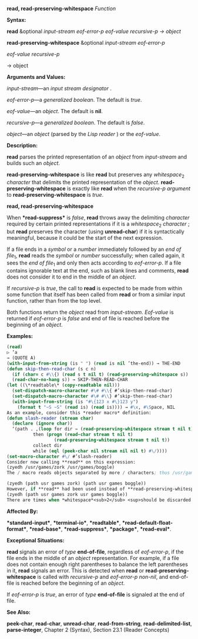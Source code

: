 **read, read-preserving-whitespace** *Function* 



**Syntax:** 



**read** &amp;optional *input-stream eof-error-p eof-value recursive-p → object* 



**read-preserving-whitespace** &amp;optional *input-stream eof-error-p* 



*eof-value recursive-p* 



→ object 



**Arguments and Values:** 



*input-stream*—an *input stream designator* . 



*eof-error-p*—a *generalized boolean*. The default is *true*. 



*eof-value*—an *object*. The default is **nil**. 



*recursive-p*—a *generalized boolean*. The default is *false*. 



*object*—an *object* (parsed by the *Lisp reader* ) or the *eof-value*. 



**Description:** 



**read** parses the printed representation of an *object* from *input-stream* and builds such an *object*. 



**read-preserving-whitespace** is like **read** but preserves any *whitespace*<sub>2</sub> *character* that delimits the printed representation of the *object*. **read-preserving-whitespace** is exactly like **read** when the *recursive-p argument* to **read-preserving-whitespace** is *true*. 







 



 



**read, read-preserving-whitespace** 



When **\*read-suppress\*** is *false*, **read** throws away the delimiting *character* required by certain printed representations if it is a *whitespace*<sub>2</sub> *character* ; but **read** preserves the character (using **unread-char**) if it is syntactically meaningful, because it could be the start of the next expression. 



If a file ends in a *symbol* or a *number* immediately followed by an *end of file*<sub>1</sub>, **read** reads the *symbol* or *number* successfully; when called again, it sees the *end of file*<sub>1</sub> and only then acts according to *eof-error-p*. If a file contains ignorable text at the end, such as blank lines and comments, **read** does not consider it to end in the middle of an *object*. 



If *recursive-p* is *true*, the call to **read** is expected to be made from within some function that itself has been called from **read** or from a similar input function, rather than from the top level. 



Both functions return the *object* read from *input-stream*. *Eof-value* is returned if *eof-error-p* is *false* and end of file is reached before the beginning of an *object*. 



**Examples:**
```lisp
(read) 
▷ ’a 
→ (QUOTE A) 
(with-input-from-string (is " ") (read is nil ’the-end)) → THE-END 
(defun skip-then-read-char (s c n) 
  (if (char= c #\\{) (read s t nil t) (read-preserving-whitespace s)) 
  (read-char-no-hang s)) → SKIP-THEN-READ-CHAR 
(let ((\*readtable\* (copy-readtable nil))) 
  (set-dispatch-macro-character #\# #\\{ #’skip-then-read-char) 
  (set-dispatch-macro-character #\# #\\} #’skip-then-read-char) 
  (with-input-from-string (is "#\{123 x #\}123 y") 
    (format t "~S ~S" (read is) (read is)))) → #\x, #\Space, NIL 
As an example, consider this *reader macro* definition: 
(defun slash-reader (stream char) 
  (declare (ignore char)) 
  ‘(path . ,(loop for dir = (read-preserving-whitespace stream t nil t) 
		  then (progn (read-char stream t nil t) 
			      (read-preserving-whitespace stream t nil t)) 
		  collect dir 
		  while (eql (peek-char nil stream nil nil t) #\/)))) 
(set-macro-character #\/ #’slash-reader) 
Consider now calling **read** on this expression: 
(zyedh /usr/games/zork /usr/games/boggle) 
The / macro reads objects separated by more / characters; thus /usr/games/zork is intended to read as (path usr games zork). The entire example expression should therefore be read as 

(zyedh (path usr games zork) (path usr games boggle)) 
However, if **read** had been used instead of **read-preserving-whitespace**, then after the reading of the symbol zork, the following space would be discarded; the next call to **peek-char** would see the following /, and the loop would continue, producing this interpretation: 
(zyedh (path usr games zork usr games boggle)) 
There are times when *whitespace*<sub>2</sub> <sup>should be discarded. If a command interpreter takes single</sup> character commands, but occasionally reads an *object* then if the *whitespace*<sub>2</sub> after a *symbol* is not discarded it might be interpreted as a command some time later after the *symbol* had been read. 
```
**Affected By:** 



**\*standard-input\***, **\*terminal-io\***, **\*readtable\***, **\*read-default-float-format\***, **\*read-base\***, **\*read-suppress\***, **\*package\***, **\*read-eval\***. 



**Exceptional Situations:** 



**read** signals an error of *type* **end-of-file**, regardless of *eof-error-p*, if the file ends in the middle of an *object* representation. For example, if a file does not contain enough right parentheses to balance the left parentheses in it, **read** signals an error. This is detected when **read** or **read-preserving-whitespace** is called with *recursive-p* and *eof-error-p non-nil*, and end-of-file is reached before the beginning of an *object*. 



If *eof-error-p* is *true*, an error of *type* **end-of-file** is signaled at the end of file. 



**See Also:** 



**peek-char**, **read-char**, **unread-char**, **read-from-string**, **read-delimited-list**, **parse-integer**, Chapter 2 (Syntax), Section 23.1 (Reader Concepts) 



